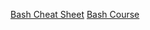 [Bash Cheat Sheet](https://devhints.io/bash)
[Bash Course](http://tldp.org/LDP/Bash-Beginners-Guide/html/)
